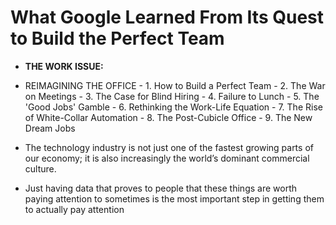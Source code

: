 # What Google Learned From Its Quest to Build the Perfect Team

  - **THE WORK ISSUE:**
   - REIMAGINING THE OFFICE
    - 1. How to Build a Perfect Team
    - 2. The War on Meetings
    - 3. The Case for Blind Hiring
    - 4. Failure to Lunch
    - 5. The 'Good Jobs' Gamble
    - 6. Rethinking the Work-Life Equation
    - 7. The Rise of White-Collar Automation
    - 8. The Post-Cubicle Office
    - 9. The New Dream Jobs


  - The technology industry is not just one of the fastest growing parts of our economy; it is also increasingly the world’s dominant commercial culture. 
  - Just having data that proves to people that these things are worth paying attention to sometimes is the most important step in getting them to actually pay attention
